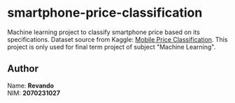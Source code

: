 # smartphone-price-classification
Machine learning project to classify smartphone price based on its specifications. Dataset source from Kaggle: [Mobile Price Classification](https://www.kaggle.com/datasets/iabhishekofficial/mobile-price-classification). This project is only used for final term project of subject "Machine Learning".

## Author
Name: **Revando**<br>
NIM: **2070231027**<br>
